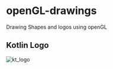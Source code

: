 # openGL-drawings
Drawing Shapes and logos using openGL

## Kotlin Logo
![kt_logo](https://user-images.githubusercontent.com/88247258/225728376-8b8e4231-7ca2-45e3-9cd3-7ff76b154ee3.png)
